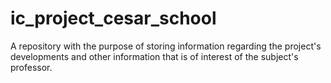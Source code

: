 # ic_project_cesar_school
A repository with the purpose of storing information regarding the project's developments and other information that is of interest of the subject's professor.
